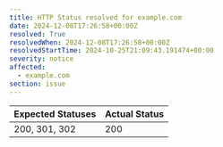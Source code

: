 ```yaml
---
title: HTTP Status resolved for example.com
date: 2024-12-08T17:26:58+00:00Z
resolved: True
resolvedWhen: 2024-12-08T17:26:58+00:00Z
resolvedStartTime: 2024-10-25T21:09:43.191474+00:00
severity: notice
affected:
  - example.com
section: issue
---
```


| Expected Statuses | Actual Status  |
|-------------------|----------------|
| 200, 301, 302 | 200 |
